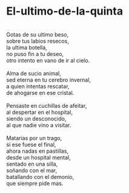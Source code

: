 # El-ultimo-de-la-quinta
</br>
Gotas de su ultimo beso,</br>
sobre tus labios resecos,</br>
la ultima botella,</br>
no puso fin a tu deseo,</br>
otro intento en vano de ir al cielo.</br>
</br>
Alma de sucio animal,</br>
sed eterna en tu cerebro invernal,</br>
a quien intentas rescatar,</br>
de ahogarse en ese cristal.</br>
</br>
Pensaste en cuchillas de afeitar,</br>
al despertar en el hospital,</br>
siendo un desconocido,</br>
al que nadie vino a visitar.</br>
</br>
Matarias por un trago,</br>
si ese fuese el final,</br>
ahora nadas en pastillas,</br>
desde un hospital mental,</br>
sentado en una silla,</br>
soñando con el mar,</br>
batallando con el demonio,</br>
que siempre pide mas.</br>
